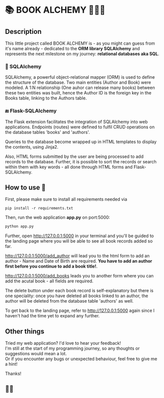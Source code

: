 
# 📚 BOOK ALCHEMY 🧙🏻‍♀️

## Description
This little project called BOOK ALCHEMY is - as you might can guess from it's name already - dedicated to the __ORM library SQLAlchemy__ and represents the next milestone on my journey: __relational databases aka SQL__. 

### 📂 SQLAlchemy
SQLAlchemy, a powerful object-relational mapper (ORM) is used to define the structure of the database. Two main entities (Author and Book) were modeled. A 1:N relationship (One auhor can release many books) between these two entities was built, hence the Author ID is the foreign key in the Books table, linking to the Authors table.

### 🔚 Flask-SQLAlchemy
The Flask extension facilitates the integration of SQLAlchemy into web applications. Endpoints (routes) were defined to fulfil CRUD operations on the database tables 'books' and 'authors'.  

Queries to the database become wrapped up in HTML templates to display the contents, using Jinja2.  
  
Also, HTML forms submitted by the user are being processed to add records to the database. Further, it is possible to sort the records or search within them with key words - all done through HTML forms and Flask-SQLAlchemy.



## How to use 🧭

First, please make sure to install all requirements needed via 

```pip
pip install -r requirements.txt
```

Then, run the web application __app.py__ on port:5000:
```python
python app.py
```
Further, open http://127.0.0.1:5000 in your terminal and you'll be guided to the landing page where you will be able to see all book records added so far.  

http://127.0.0.1:5000/add_author will lead you to the html form to add an author - Name and Date of Birth are required. __You have to add an author first before you continue to add a book title!__. 

http://127.0.0.1:5000/add_books leads you to another form where you can add the acutal book - all fields are required.   
  
The delete button under each book record is self-explanatory but there is one speciality: once you have deleted all books linked to an author, the author will be deleted from the database table 'authors' as well.  

To get back to the landing page, refer to http://127.0.0.1:5000 again since I haven't had the time yet to expand any further. 

## Other things

Tried my web application? I'd love to hear your feedback!  
I'm still at the start of my programming journey, so any thoughts or suggestions would mean a lot.  
 Or if you encounter any bugs or unexpected behaviour, feel free to give me a hint!
  
  Thanks! 

## 🤙🏼
